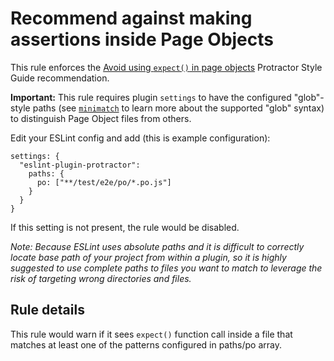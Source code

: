 # Recommend against making assertions inside Page Objects

This rule enforces the [Avoid using `expect()` in page objects](https://github.com/angular/protractor/blob/master/docs/style-guide.md#avoid-using-expect-in-page-objects) Protractor Style Guide recommendation.

**Important:** This rule requires plugin `settings` to have the configured "glob"-style paths (see [`minimatch`](https://github.com/isaacs/minimatch) to learn more about the supported "glob" syntax) to distinguish Page Object files from others. 

Edit your ESLint config and add (this is example configuration):

    settings: {
      "eslint-plugin-protractor":
        paths: {
          po: ["**/test/e2e/po/*.po.js"]
        }
      }
    }

If this setting is not present, the rule would be disabled.

*Note: Because ESLint uses absolute paths and it is difficult to correctly locate base path of your project from within a plugin, so it is highly suggested to use complete paths to files you want to match to leverage the risk of targeting wrong directories and files.*

## Rule details

This rule would warn if it sees `expect()` function call inside a file that matches at least one of the patterns configured in paths/po array.
